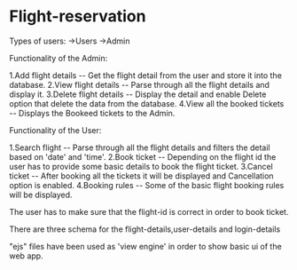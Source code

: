 # Flight-reservation
Types of users:
->Users
->Admin

Functionality of the Admin:

1.Add flight details -- Get the flight detail from the user and store it into the database.
2.View flight details -- Parse through all the flight details and display it.
3.Delete flight details -- Display the detail and enable Delete option that delete the data from the database.
4.View all the booked tickets -- Displays the Bookeed tickets to the Admin.

Functionality of the User:

1.Search flight -- Parse through all the flight details and filters the detail based on 'date' and 'time'.
2.Book ticket -- Depending on the flight id the user has to provide some basic details to book the flight ticket.
3.Cancel ticket -- After booking all the tickets it will be displayed and Cancellation option is enabled.
4.Booking rules -- Some of the basic flight booking rules will be displayed.

The user has to make sure that the flight-id is correct in order to book ticket.

There are three schema for the flight-details,user-details and login-details

"ejs" files have been used as 'view engine' in order to show basic ui of the web app.
